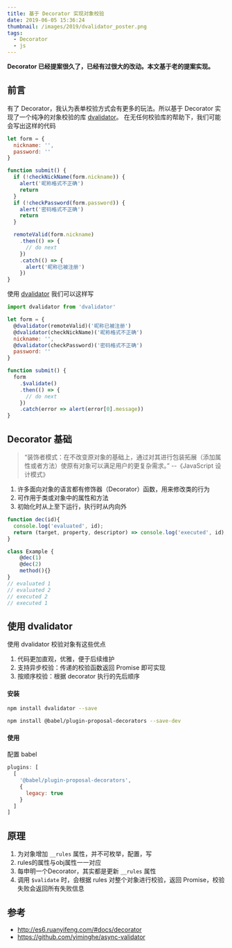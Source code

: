 ```yaml
---
title: 基于 Decorator 实现对象校验
date: 2019-06-05 15:36:24
thumbnail: /images/2019/dvalidator_poster.png
tags:
  - Decorator
  - js
---
```


**Decorator 已经提案很久了，已经有过很大的改动。本文基于老的提案实现。**

## 前言

有了 Decorator，我认为表单校验方式会有更多的玩法。所以基于 Decorator 实现了一个纯净的对象校验的库 [dvalidator](https://github.com/Zenser/dvalidator)。
在无任何校验库的帮助下，我们可能会写出这样的代码

```js
let form = {
  nickname: '',
  password: ''
}

function submit() {
  if (!checkNickName(form.nickname)) {
    alert('昵称格式不正确')
    return
  }
  if (!checkPassword(form.password)) {
    alert('密码格式不正确')
    return
  }

  remoteValid(form.nickname)
    .then(() => {
      // do next
    })
    .catch(() => {
      alert('昵称已被注册')
    })
}
```

使用 [dvalidator](https://github.com/Zenser/dvalidator) 我们可以这样写

```js
import dvalidator from 'dvalidator'

let form = {
  @dvalidator(remoteValid)('昵称已被注册')
  @dvalidator(checkNickName)('昵称格式不正确')
  nickname: '',
  @dvalidator(checkPassword)('密码格式不正确')
  password: ''
}

function submit() {
  form
    .$validate()
    .then(() => {
      // do next
    })
    .catch(error => alert(error[0].message))
}
```

## Decorator 基础

> “装饰者模式：在不改变原对象的基础上，通过对其进行包装拓展（添加属性或者方法）使原有对象可以满足用户的更复杂需求。”
> --《JavaScript 设计模式》

1. 许多面向对象的语言都有修饰器（Decorator）函数，用来修改类的行为
2. 可作用于类或对象中的属性和方法
3. 初始化时从上至下运行，执行时从内向外

```js
function dec(id){
  console.log('evaluated', id);
  return (target, property, descriptor) => console.log('executed', id);
}

class Example {
    @dec(1)
    @dec(2)
    method(){}
}
// evaluated 1
// evaluated 2
// executed 2
// executed 1
```


## 使用 dvalidator

使用 dvalidator 校验对象有这些优点

1. 代码更加直观，优雅，便于后续维护
2. 支持异步校验：传递的校验函数返回 Promise 即可实现
3. 按顺序校验：根据 decorator 执行的先后顺序

#### 安装
```bash
npm install dvalidator --save
```

```bash
npm install @babel/plugin-proposal-decorators --save-dev
```

#### 使用

配置 babel

```js
plugins: [
  [
    '@babel/plugin-proposal-decorators',
    {
      legacy: true
    }
  ]
]
```

## 原理

1. 为对象增加 `__rules` 属性，并不可枚举，配置，写
2. rules的属性与obj属性一一对应
3. 每申明一个Decorator，其实都是更新 `__rules` 属性
4. 调用 `$validate` 时，会根据 rules 对整个对象进行校验，返回 Promise，校验失败会返回所有失败信息

## 参考
- http://es6.ruanyifeng.com/#docs/decorator
- https://github.com/yiminghe/async-validator
